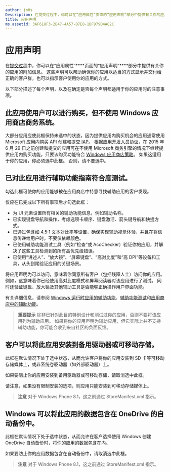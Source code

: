```yaml
---
author: jnHs
Description: 在提交过程中，你可以在“应用属性”页面的“应用声明”部分中提供有关你的应用的附加信息。
title: 应用声明
ms.assetid: 3AF618F3-2B47-4A57-B7E8-1DF979D4A82C
---
```


# 应用声明

在[提交过程](app-submissions.md)中，你可以在“应用属性”****页面的“应用声明”****部分中提供有关你的应用的附加信息。 这些声明可以帮助确保你的应用以适当的方式显示并交付给正确的客户群，也可以指示客户使用你的应用的方式。

以下部分描述了每个声明，以及在确定是否每个声明都适用于你的应用时的注意事项。

## 此应用使用户可以进行购买，但不使用 Windows 应用商店商务系统。

大部分应用应使此框保持未选中的状态，因为提供应用内购买机会的应用通常使用 Microsoft 应用内购买 API 创建和[提交 IAP](iap-submissions.md)。 根据[应用开发人员协议](https://msdn.microsoft.com/library/windows/apps/hh694058)，在 2015 年 6 月 29 日之前创建和提交的应用可在不使用 Microsoft 商务引擎的情况下继续提供应用内购买功能，只要该购买功能符合 [Windows 应用商店策略](https://msdn.microsoft.com/library/windows/apps/dn764944.aspx#pol_10_8)。 如果这适用于你的应用，你必须选中此框。 否则，请不要选中。

## 已对此应用进行辅助功能指南符合度测试。

勾选此框可使你的应用能够被在应用商店中特意寻找辅助应用的客户发现。

仅应在已完成以下所有事项后才勾选此框：

-   为 UI 元素设置所有相关的辅助功能信息，例如辅助名称。
-   已实现键盘导航和操作，考虑选项卡顺序、键盘激活、箭头键导航和快捷方式。
-   已通过包含如 4.5:1 文本对比率等设置，确保实现辅助视觉体验，并且在将信息传递给用户时，不要仅依赖颜色。
-   已使用辅助功能测试工具（例如“检查”或 AccChecker）验证你的应用，并解决了这些工具检测到的所有高优先级错误。
-   已使用“讲述人”、“放大镜”、“屏幕键盘”、“高对比度”和“高 DPI”等设备和工具，从头到尾验证应用的关键场景。

将应用声明为可以访问，意味着你同意所有客户（包括残障人士）访问你的应用。 例如，这意味着你已经使用高对比度模式和屏幕阅读器对该应用进行了测试。 同时还验证键盘、放大镜及其他辅助工具是否能够正确操作用户界面功能。

有关详细信息，请参阅 [Windows 运行时应用的辅助功能](https://msdn.microsoft.com/library/windows/apps/dn263101)、[辅助功能测试](https://msdn.microsoft.com/library/windows/apps/mt297664)和[应用商店中的辅助功能](https://msdn.microsoft.com/library/windows/apps/mt297663)。

> **重要提示** 除非已针对此目的特别设计和测试过你的应用，否则不要将该应用列为辅助应用。 如果将你的应用声明为辅助应用，但它实际上并不支持辅助功能，你可能会收到来自社区的负面反馈。

## 客户可以将此应用安装到备用驱动器或可移动存储。

此框在默认情况下处于选中状态，从而允许客户将你的应用安装到 SD 卡等可移动存储媒体上，或非系统卷驱动器（如外部驱动器）上。

如果要阻止你的应用安装到备用驱动器或可移动存储，请取消选中此框。

请注意，如果没有限制安装的选项，则应用只能安装到可移动存储媒体上。

> **注意** 对于 Windows Phone 8.1，这之前通过 StoreManifest.xml 指示。

## Windows 可以将此应用的数据包含在 OneDrive 的自动备份中。

此框在默认情况下处于选中状态，从而允许在客户选择使用 Windows 创建 OneDrive 自动备份时，将你的应用的数据包含在内。

如果要防止你的应用数据包含在自动备份中，请取消选中此框。

> **注意** 对于 Windows Phone 8.1，这之前通过 StoreManifest.xml 指示。

 

 

 






<!--HONumber=May16_HO2-->


